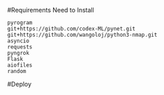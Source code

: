 #Requirements Need to Install
```
pyrogram
git+https://github.com/codex-ML/pynet.git
git+https://github.com/wangoloj/python3-nmap.git
asyncio
requests
pyngrok
Flask
aiofiles
random
```

#Deploy 
